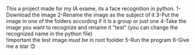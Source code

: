 This a project made for my IA exame, its a face recognition in python.
1-Download the image 
2-Rename the image as the subject of it 
3-Put the image in one of the folders according if it is a group or just one 
4-Take the image you want to recognize and rename it "test" (you can change the recognized name in the python file)  
!important the test image must be in root foolder 
5-Run the program 
6-Give me a star 😊 
